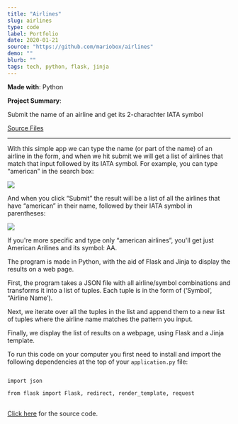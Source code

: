 ```yaml
---
title: "Airlines"
slug: airlines	
type: code
label: Portfolio
date: 2020-01-21
source: "https://github.com/mariobox/airlines"
demo: ""
blurb: ""
tags: tech, python, flask, jinja
---
```


**Made with**: <i class="icon-python"></i>Python

**Project Summary**: 

Submit the name of an airline and get its 2-charachter IATA symbol

[Source Files](https://github.com/mariobox/flask-blog) 

<hr class="art" />

With this simple app we can type the name (or part of the name) of an airline in the form, and when we hit submit we will get a list of airlines that match that input followed by its IATA symbol. For example, you can type &ldquo;american&rdquo; in the search box:

<img src="https://mariobox.github.io/airlines/iata-search.jpg">

And when you click &ldquo;Submit&rdquo; the result will be a list of all the airlines that have &ldquo;american&rdquo; in their name, followed by their IATA symbol in parentheses:

<img src="https://mariobox.github.io/airlines/iata-results.jpg">

If you're more specific and type only &ldquo;american airlines&rdquo;, you'll get just American Arilines and its symbol: AA.

The program is made in Python, with the aid of Flask and Jinja to display the results on a web page.

First, the program takes a JSON file with all airline/symbol combinations and transforms it into a list of tuples. Each tuple is in the form of (&lsquo;Symbol&rsquo;, &ldquo;Airline Name&rsquo;).

Next, we iterate over all the tuples in the list and append them to a new list of tuples where the airline name matches the pattern you input.

Finally, we display the list of results on a webpage, using Flask and a Jinja template.

To run this code on your computer you first need to install and import the following dependencies at the top of your <code>application.py</code> file:

<pre>
<code>
import json

from flask import Flask, redirect, render_template, request
</code>
</pre>

[Click here](https://github.com/mariobox/flask-blog) for the source code.
